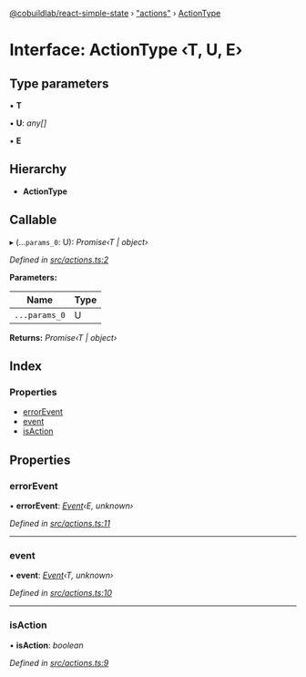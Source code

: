[@cobuildlab/react-simple-state](../README.md) › ["actions"](../modules/_actions_.md) › [ActionType](_actions_.actiontype.md)

# Interface: ActionType ‹**T, U, E**›

## Type parameters

▪ **T**

▪ **U**: *any[]*

▪ **E**

## Hierarchy

* **ActionType**

## Callable

▸ (...`params_0`: U): *Promise‹T | object›*

*Defined in [src/actions.ts:2](https://github.com/cobuildlab/react-simple-state/blob/53910e6/src/actions.ts#L2)*

**Parameters:**

Name | Type |
------ | ------ |
`...params_0` | U |

**Returns:** *Promise‹T | object›*

## Index

### Properties

* [errorEvent](_actions_.actiontype.md#errorevent)
* [event](_actions_.actiontype.md#event)
* [isAction](_actions_.actiontype.md#isaction)

## Properties

###  errorEvent

• **errorEvent**: *[Event](../classes/_event_.event.md)‹E, unknown›*

*Defined in [src/actions.ts:11](https://github.com/cobuildlab/react-simple-state/blob/53910e6/src/actions.ts#L11)*

___

###  event

• **event**: *[Event](../classes/_event_.event.md)‹T, unknown›*

*Defined in [src/actions.ts:10](https://github.com/cobuildlab/react-simple-state/blob/53910e6/src/actions.ts#L10)*

___

###  isAction

• **isAction**: *boolean*

*Defined in [src/actions.ts:9](https://github.com/cobuildlab/react-simple-state/blob/53910e6/src/actions.ts#L9)*
